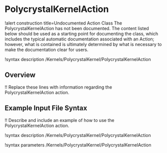 # PolycrystalKernelAction

!alert construction title=Undocumented Action Class
The PolycrystalKernelAction has not been documented. The content listed below should be used as a starting point for
documenting the class, which includes the typical automatic documentation associated with an Action;
however, what is contained is ultimately determined by what is necessary to make the documentation
clear for users.

!syntax description /Kernels/PolycrystalKernel/PolycrystalKernelAction

## Overview

!! Replace these lines with information regarding the PolycrystalKernelAction action.

## Example Input File Syntax

!! Describe and include an example of how to use the PolycrystalKernelAction action.

!syntax description /Kernels/PolycrystalKernel/PolycrystalKernelAction

!syntax parameters /Kernels/PolycrystalKernel/PolycrystalKernelAction
